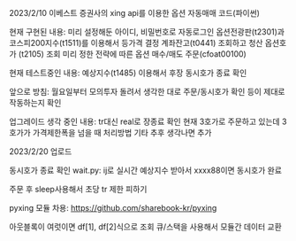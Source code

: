 2023/2/10
이베스트 증권사의 xing api를 이용한 옵션 자동매매 코드(파이썬)

현재 구현된 내용:
미리 설정해둔 아이디, 비밀번호로 자동로그인
옵션전광판(t2301)과 코스피200지수(t1511)를 이용해서 등가격 결정
계좌잔고(t0441) 조회하고 청산
옵션호가 (t2105) 조회
미리 정한 전략에 따른 옵션 매수/매도 주문(cfoat00100)


현재 테스트중인 내용:
예상지수(t1485) 이용해서 후장 동시호가 종료 확인


앞으로 방침:
월요일부터 모의투자 돌려서 생각한 대로 주문/동시호가 확인 등이 제대로 작동하는지 확인


업그레이드 생각 중인 내용:
tr대신 real로 장종료 확인
현재 3호가로 주문하고 있는데 3호가가 가격제한폭을 넘을 때 처리방법
기타 추후 생각나면 추가


2023/2/20 업로드

동시호가 종료 확인 wait.py:
ij로 실시간 예상지수 받아서 xxxx88이면 동시호가 완료

주문 후 sleep사용해서 초당 tr 제한 피하기

pyxing 모듈 차용:
https://github.com/sharebook-kr/pyxing

아웃블록이 여럿이면 df[1], df[2]식으로 조회
큐/스택을 사용해서 모듈간 데이터 교환
